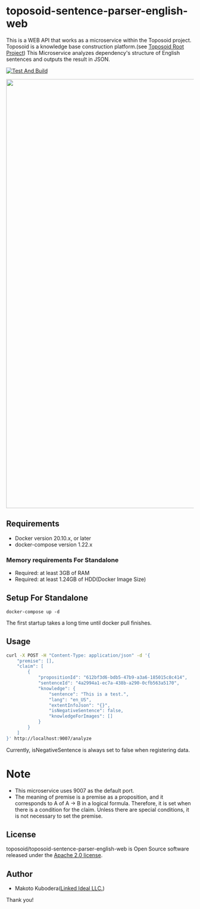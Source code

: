 # toposoid-sentence-parser-english-web
This is a WEB API that works as a microservice within the Toposoid project.
Toposoid is a knowledge base construction platform.(see [Toposoid Root Project](https://github.com/toposoid/toposoid.git))
This Microservice analyzes dependency's structure of English sentences and outputs the result in JSON.

[![Test And Build](https://github.com/toposoid/toposoid-sentence-parser-english-web/actions/workflows/action.yml/badge.svg)](https://github.com/toposoid/toposoid-sentence-parser-english-web/actions/workflows/action.yml)

<img width="1151"  src="https://github.com/toposoid/toposoid-sentence-parser-english-web/assets/82787843/622291ce-a45c-4161-aec9-53460833aea0">


## Requirements
* Docker version 20.10.x, or later
* docker-compose version 1.22.x

### Memory requirements For Standalone
* Required: at least 3GB of RAM
* Required: at least 1.24GB of HDD(Docker Image Size)

## Setup For Standalone
```bssh
docker-compose up -d
```
The first startup takes a long time until docker pull finishes.

## Usage
```bash
curl -X POST -H "Content-Type: application/json" -d '{
    "premise": [],
    "claim": [
        {
            "propositionId": "612bf3d6-bdb5-47b9-a3a6-185015c8c414",
            "sentenceId": "4a2994a1-ec7a-438b-a290-0cfb563a5170",
            "knowledge": {
                "sentence": "This is a test.",
                "lang": "en_US",
                "extentInfoJson": "{}",
                "isNegativeSentence": false,
                "knowledgeForImages": []
            }
        }
    ]
}' http://localhost:9007/analyze
```
Currently, isNegativeSentence is always set to false when registering data.

# Note
* This microservice uses 9007 as the default port.
* The meaning of premise is a premise as a proposition, and it corresponds to A of A → B in a logical formula. Therefore, it is set when there is a condition for the claim. Unless there are special conditions, it is not necessary to set the premise.

## License
toposoid/toposoid-sentence-parser-english-web is Open Source software released under the [Apache 2.0 license](https://www.apache.org/licenses/LICENSE-2.0.html).

## Author
* Makoto Kubodera([Linked Ideal LLC.](https://linked-ideal.com/))

Thank you!
